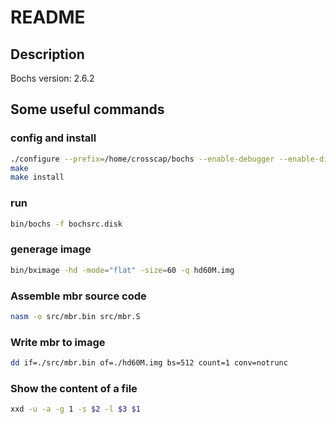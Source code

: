# README

## Description

Bochs version: 2.6.2

## Some useful commands

### config and install

```sh
./configure --prefix=/home/crosscap/bochs --enable-debugger --enable-disasm --enable-iodebug --enable-x86-debugger --with-x --with-x11
make
make install
```

### run

```sh
bin/bochs -f bochsrc.disk
```

### generage image

```sh
bin/bximage -hd -mode="flat" -size=60 -q hd60M.img
```

### Assemble mbr source code

```sh
nasm -o src/mbr.bin src/mbr.S
```

### Write mbr to image

```sh
dd if=./src/mbr.bin of=./hd60M.img bs=512 count=1 conv=notrunc
```

### Show the content of a file

```sh
xxd -u -a -g 1 -s $2 -l $3 $1
```
